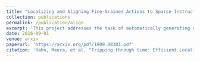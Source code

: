 ```yaml
---
title: "Localizing and Aligning Fine-Grained Actions to Sparse Instructions"
collection: publications
permalink: /publication/align
excerpt: 'This project addresses the task of automatically generating an alignment between a recipe and a first-person video demonstrating how to prepare the dish. The sparse descriptions and ambiguity of written instructions create significant alignment challenges. The key to our approach is the use of egocentric cues to generate a concise set of action proposals, which are then matched to recipe steps using object detections and computational linguistic techniques.'
date: 2016-09-01
venue: arxiv
paperurl: 'https://arxiv.org/pdf/1809.08381.pdf'
citation: 'Hahn, Meera, et al. "Tripping through time: Efficient Localization of Activities in Videos." arXiv preprint arXiv:1904.09936 (2019).'
---
```


